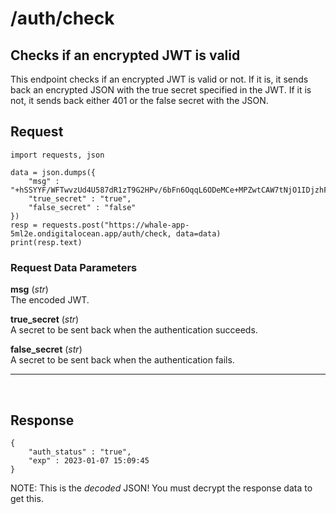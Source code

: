 # /auth/check

## Checks if an encrypted JWT is valid
This endpoint checks if an encrypted JWT is valid or not. If it is, it sends back an encrypted JSON with the true secret specified in the JWT. If it is not, it sends back either 401 or the false secret with the JSON.

## Request

    import requests, json

    data = json.dumps({
        "msg" : "+hSSYYF/WFTwvzUd4U587dR1zT9G2HPv/6bFn6OqqL6ODeMCe+MPZwtCAW7tNjO1IDjzhFbAUN17MsW4LdPNI5jDNqQJCrjjBRZ5HotQXu6ggZguBXF5UFEUCV0aa8U22NUpBw47avX7GPZPJpAmNyE0XuhnLS+EMBB1AIdJoJ7MeOmCVRKCDMms5bJ7/Mv+xCN2P5g0f35a3cMtadCd/CtBmAe99L3JUeTKmvbAdlmXUjn+lu/Hj0Ab/LoUa7YN"
        "true_secret" : "true",
        "false_secret" : "false"
    })
    resp = requests.post("https://whale-app-5ml2e.ondigitalocean.app/auth/check, data=data)
    print(resp.text)

### Request Data Parameters

**msg** (*str*) <br>
    The encoded JWT.

**true_secret** (*str*) <br>
    A secret to be sent back when the authentication succeeds.

**false_secret** (*str*) <br>
    A secret to be sent back when the authentication fails.

<hr> <br>

## Response

    {
        "auth_status" : "true",
        "exp" : 2023-01-07 15:09:45
    }


NOTE: This is the *decoded* JSON! You must decrypt the response data to get this.